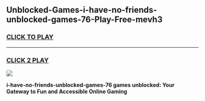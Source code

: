 
## Unblocked-Games-i-have-no-friends-unblocked-games-76-Play-Free-mevh3
<h3>
<a href="https://premium76.site?title=i-have-no-friends-unblocked-games-76&ref=09A">CLICK TO PLAY</a></h3>
<hr>

<h3>
<a href="https://premium76.site?title=i-have-no-friends-unblocked-games-76&ref=09A">CLICK 2 PLAY</a>
  
</h3>

<a href="https://premium76.site?title=i-have-no-friends-unblocked-games-76&ref=09A"><img src="https://clearcache.store/games.png"></a>


**i-have-no-friends-unblocked-games-76 games unblocked: Your Gateway to Fun and Accessible Online Gaming**
